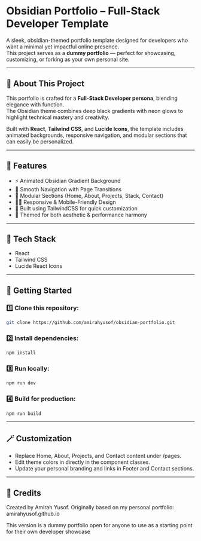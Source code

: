 # Obsidian Portfolio – Full-Stack Developer Template

A sleek, obsidian-themed portfolio template designed for developers who want a minimal yet impactful online presence.  
This project serves as a **dummy portfolio** — perfect for showcasing, customizing, or forking as your own personal site.

---

## 🧠 About This Project

This portfolio is crafted for a **Full-Stack Developer persona**, blending elegance with function.  
The Obsidian theme combines deep black gradients with neon glows to highlight technical mastery and creativity.

Built with **React**, **Tailwind CSS**, and **Lucide Icons**, the template includes animated backgrounds, responsive navigation, and modular sections that can easily be personalized.

---

## 🌌 Features

- ⚡ Animated Obsidian Gradient Background  
- 🧭 Smooth Navigation with Page Transitions  
- 💼 Modular Sections (Home, About, Projects, Stack, Contact)  
- 🧑‍💻 Responsive & Mobile-Friendly Design  
- 🎨 Built using TailwindCSS for quick customization  
- 🔮 Themed for both aesthetic & performance harmony  

---

## 🧩 Tech Stack

- React  
- Tailwind CSS  
- Lucide React Icons  

---

## 🚀 Getting Started

### 1️⃣ Clone this repository:
```bash
git clone https://github.com/amirahyusof/obsidian-portfolio.git
```

### 2️⃣ Install dependencies:
```bash
npm install
```

### 3️⃣ Run locally:
```bash
npm run dev
```

### 4️⃣ Build for production:
```bash
npm run build
```
---

## 🪄 Customization

- Replace Home, About, Projects, and Contact content under /pages.
- Edit theme colors in directly in the component classes.
- Update your personal branding and links in Footer and Contact sections.

---
## 🖤 Credits

Created by Amirah Yusof.
Originally based on my personal portfolio: amirahyusof.github.io

This version is a dummy portfolio open for anyone to use as a starting point for their own developer showcase



